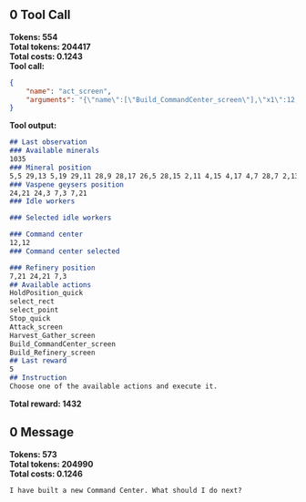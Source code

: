 ## 0 Tool Call
**Tokens: 554**  
**Total tokens: 204417**  
**Total costs: 0.1243**  
**Tool call:**  
```json
{
    "name": "act_screen",
    "arguments": "{\"name\":[\"Build_CommandCenter_screen\"],\"x1\":12,\"y1\":12}"
}
```
**Tool output:**  
```markdown
## Last observation
### Available minerals
1035
### Mineral position
5,5 29,13 5,19 29,11 28,9 28,17 26,5 28,15 2,11 4,15 4,17 4,7 28,7 2,13 4,9 26,19
### Vaspene geysers position
24,21 24,3 7,3 7,21
### Idle workers

### Selected idle workers

### Command center
12,12
### Command center selected

### Refinery position
7,21 24,21 7,3
## Available actions
HoldPosition_quick
select_rect
select_point
Stop_quick
Attack_screen
Harvest_Gather_screen
Build_CommandCenter_screen
Build_Refinery_screen
## Last reward
5
## Instruction
Choose one of the available actions and execute it.
```
**Total reward: 1432**  
## 0 Message
**Tokens: 573**  
**Total tokens: 204990**  
**Total costs: 0.1246**  
```markdown
I have built a new Command Center. What should I do next?
```
